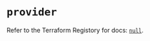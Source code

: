 # `provider`

Refer to the Terraform Registory for docs: [`null`](https://registry.terraform.io/providers/hashicorp/null/3.2.1/docs).
